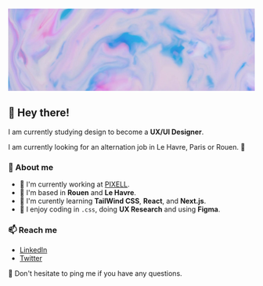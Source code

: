 ![Image](https://github.com/iampaulchevrier/iampaulchevrier/blob/main/banner.jpg)
## 👋 Hey there!
I am currently studying design to become a **UX/UI Designer**.

I am currently looking for an alternation job in Le Havre, Paris or Rouen. 👀

### 📖 About me
- 💼 I'm currently working at [PIXELL](https://www.pixell.fr/).
- 📌 I'm based in **Rouen** and **Le Havre**.
- 🧠 I'm curently learning **TailWind CSS**, **React**, and **Next.js**.
- 💄 I enjoy coding in `.css`, doing **UX Research** and using **Figma**.

### 📫 Reach me
- [LinkedIn](https://www.linkedin.com/in/iampaulchevrier/)
- [Twitter](https://twitter.com/iampaulchevrier)

🔔 Don't hesitate to ping me if you have any questions.
